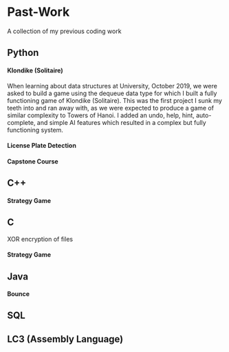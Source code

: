 # Past-Work
A collection of my previous coding work

## Python
#### Klondike (Solitaire)
When learning about data structures at University, October 2019, we were asked to build a game using the dequeue data type for which I built a fully functioning game of Klondike (Solitaire). This was the first project I sunk my teeth into and ran away with, as we were expected to produce a game of similar complexity to Towers of Hanoi. I added an undo, help, hint, auto-complete, and simple AI features which resulted in a complex but fully functioning system.

#### License Plate Detection

#### Capstone Course

## C++
#### Strategy Game

## C
XOR encryption of files

#### Strategy Game

## Java
#### Bounce

## SQL

## LC3 (Assembly Language)
